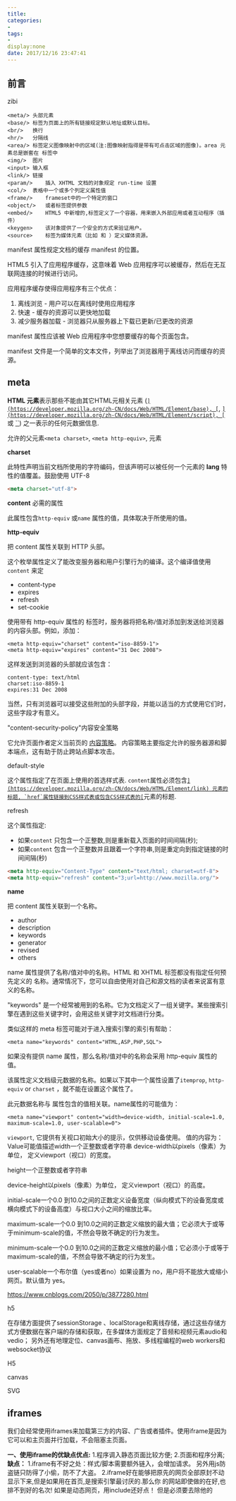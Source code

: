 ```yaml
---
title:
categories:
- 
tags:
- 
display:none
date: 2017/12/16 23:47:41
---
```

## 前言



<!--more-->

zibi

```
<meta/>	头部元素
<base/>	标签为页面上的所有链接规定默认地址或默认目标。
<br/>	换行
<hr/>	分隔线
<area/>	标签定义图像映射中的区域(注:图像映射指得是带有可点击区域的图像)。area 元素总是嵌套在 标签中
<img/>	图片
<input>	输入框
<link/>	链接
<param/>	插入 XHTML 文档的对象规定 run-time 设置
<col/>	表格中一个或多个列定义属性值
<frame/>	frameset中的一个特定的窗口
<object/>	或者标签提供参数
<embed/>	HTML5 中新增的,标签定义了一个容器，用来嵌入外部应用或者互动程序（插件）
<keygen>	该对象提供了一个安全的方式来验证用户。
<source>	标签为媒体元素（比如 和 ）定义媒体资源。

```



<html manifest="demo.appcache">

manifest 属性规定文档的缓存 manifest 的位置。

HTML5 引入了应用程序缓存，这意味着 Web 应用程序可以被缓存，然后在无互联网连接的时候进行访问。

应用程序缓存使得应用程序有三个优点：

1. 离线浏览 - 用户可以在离线时使用应用程序
2. 快速 - 缓存的资源可以更快地加载
3. 减少服务器加载 - 浏览器只从服务器上下载已更新/已更改的资源

manifest 属性应该被 Web 应用程序中您想要缓存的每个页面包含。

manifest 文件是一个简单的文本文件，列举出了浏览器用于离线访问而缓存的资源。

## meta

**HTML <meta> 元素**表示那些不能由其它HTML元相关元素 ([``](https://developer.mozilla.org/zh-CN/docs/Web/HTML/Element/base), [``](https://developer.mozilla.org/zh-CN/docs/Web/HTML/Element/link), [``](https://developer.mozilla.org/zh-CN/docs/Web/HTML/Element/script), [``](https://developer.mozilla.org/zh-CN/docs/Web/HTML/Element/style) 或 [``](https://developer.mozilla.org/zh-CN/docs/Web/HTML/Element/title)) 之一表示的任何元数据信息.

允许的父元素`<meta charset>`, `<meta http-equiv>`, <head>元素

**charset**

此特性声明当前文档所使用的字符编码，但该声明可以被任何一个元素的 **lang** 特性的值覆盖。鼓励使用 UTF-8

```html
<meta charset="utf-8">
```

**content**     必需的属性

此属性包含`http-equiv` 或`name` 属性的值，具体取决于所使用的值。

**http-equiv**

把 content 属性关联到 HTTP 头部。

这个枚举属性定义了能改变服务器和用户引擎行为的编译。这个编译值使用`content` 来定

- content-type
- expires
- refresh
- set-cookie

使用带有 http-equiv 属性的 <meta> 标签时，服务器将把名称/值对添加到发送给浏览器的内容头部。例如，添加：

```
<meta http-equiv="charset" content="iso-8859-1">
<meta http-equiv="expires" content="31 Dec 2008">
```

这样发送到浏览器的头部就应该包含：

```
content-type: text/html
charset:iso-8859-1
expires:31 Dec 2008
```

当然，只有浏览器可以接受这些附加的头部字段，并能以适当的方式使用它们时，这些字段才有意义。





"content-security-policy"内容安全策略

它允许页面作者定义当前页的 [内容策略](https://developer.mozilla.org/en-US/docs/Web/Security/CSP/CSP_policy_directives)。 内容策略主要指定允许的服务器源和脚本端点，这有助于防止跨站点脚本攻击。

default-style

这个属性指定了在页面上使用的首选样式表. `content`属性必须包含[``](https://developer.mozilla.org/zh-CN/docs/Web/HTML/Element/link) 元素的标题, `href`属性链接到CSS样式表或包含CSS样式表的[``](https://developer.mozilla.org/zh-CN/docs/Web/HTML/Element/style)元素的标题.

refresh

这个属性指定:

- 如果`content` 只包含一个正整数,则是重新载入页面的时间间隔(秒);
- 如果`content` 包含一个正整数并且跟着一个字符串,则是重定向到指定链接的时间间隔(秒)

```html
<meta http-equiv="Content-Type" content="text/html; charset=utf-8">
<meta http-equiv="refresh" content="3;url=http://www.mozilla.org/">
```

**name**

把 content 属性关联到一个名称。

- author
- description
- keywords
- generator
- revised
- others

name 属性提供了名称/值对中的名称。HTML 和 XHTML 标签都没有指定任何预先定义的 <meta> 名称。通常情况下，您可以自由使用对自己和源文档的读者来说富有意义的名称。

"keywords" 是一个经常被用到的名称。它为文档定义了一组关键字。某些搜索引擎在遇到这些关键字时，会用这些关键字对文档进行分类。

类似这样的 meta 标签可能对于进入搜索引擎的索引有帮助：

```
<meta name="keywords" content="HTML,ASP,PHP,SQL">
```

如果没有提供 name 属性，那么名称/值对中的名称会采用 http-equiv 属性的值。





该属性定义文档级元数据的名称。如果以下其中一个属性设置了`itemprop`, `http-equiv` or `charset` ，就不能在设置这个属性了。


此元数据名称与 属性包含的值相关联。name属性的可能值为：

```
<meta name="viewport" content="width=device-width, initial-scale=1.0, maximum-scale=1.0, user-scalable=0">
```

`viewport`, 它提供有关视口初始大小的提示，仅供移动设备使用。
值的内容为： <meta name="viewport">Value可能值描述width一个正整数或者字符串 device-width以pixels（像素）为单位， 定义viewport（视口）的宽度。

height一个正整数或者字符串 

device-height以pixels（像素）为单位， 定义viewport（视口）的高度。

initial-scale一个0.0 到10.0之间的正数定义设备宽度（纵向模式下的设备宽度或横向模式下的设备高度）与视口大小之间的缩放比率。

maximum-scale一个0.0 到10.0之间的正数定义缩放的最大值；它必须大于或等于minimum-scale的值，不然会导致不确定的行为发生。

minimum-scale一个0.0 到10.0之间的正数定义缩放的最小值；它必须小于或等于maximum-scale的值，不然会导致不确定的行为发生。

user-scalable一个布尔值（yes或者no）如果设置为 no，用户将不能放大或缩小网页。默认值为 yes。

https://www.cnblogs.com/2050/p/3877280.html

h5

在存储方面提供了sessionStorage 、localStorage和离线存储，通过这些存储方式方便数据在客户端的存储和获取，在多媒体方面规定了音频和视频元素audio和vedio； 另外还有地理定位、canvas画布、拖放、多线程编程的web workers和websocket协议





H5

canvas





SVG





## iframes

我们会经常使用iframes来加载第三方的内容、广告或者插件。使用iframe是因为它可以和主页面并行加载，不会阻塞主页面。

**一、使用iframe的优缺点优点:**
1.程序调入静态页面比较方便;
2.页面和程序分离;
**缺点：**
1.iframe有不好之处：样式/脚本需要额外链入，会增加请求。
另外用js防盗链只防得了小偷，防不了大盗。
2.iframe好在能够把原先的网页全部原封不动显示下来,但是如果用在首页,是搜索引擎最讨厌的.那么你
的网站即使做的在好,也排不到好的名次! 
如果是动态网页，用include还好点！
但是必须要去除他的<html><head><title><body>标签！ 
3.框架结构有时会让人感到迷惑，特别是在多个框架中都出现上下、左右滚动条的时候。这些滚动条除了
会挤占已经特别有限的页面空间外，还会分散访问者的留心力。访问者遇到这种站点往往会立刻转身离开
。他们会想，既然你的主页如此混乱，那么站点的其他部分也许更不值得阅读。
4.链接导航疑问。运用框架结构时，你必须保证正确配置所有的导航链接，如不然，会给访问者带来很大
的麻烦。比如被链接的页面出现在导航框架内，这种情况下访问者便被陷住了，因为此时他没有其他地点
可去。
5.调用外部页面,需要额外调用css,给页面带来额外的请求次数;

主页面和iframe共享同一个连接池

iframe会阻塞主页面的onload事件

**window 的 onload 事件需要在所有 iframe 加载完毕后(包含里面的元素)才会触发。**在 Safari 和 Chrome 里，通过 JavaScript 动态设置 iframe 的 SRC 可以避免这种阻塞情况。

怎样做到iframe无阻塞加载onload？

Meebo的两个工程师(@marcuswestin and Martin Hunt)做了一个关于他们的Meebo Bar的演讲。他们使用iframe来加载一些插件，并且真正做到了无阻塞加载。对于有的开发者来说，他们的做法还比较新鲜。很赞，超级赞。

```html
<script> (function(d) {
    var iframe = d.body.appendChild(d.createElement('iframe')),
    doc = iframe.contentWindow.document; 
    // style the iframe with some CSS     iframe.style.cssText ="position:absolute;width:200px;height:100px;left:0px;"; 
    doc.open().write('<body οnlοad="'+ 　　'var d = document;d.getElementsByTagName(\'head\')[0].'+ 　　'appendChild(d.createElement(\'script\')).src'+'=\'\/path\/to\/file\'">');
    doc.close(); //iframe onload event happens })(document);</script>
```

神奇的地方就在<body οnlοad="">:这个iframe一开始没有内容，所以onload会立即触发。然后你创建一个script元素，用他来加载内容、广告、插件什么的，然后再把这个script添加到HEAD中去，这样iframe内容的加载就不会阻塞主页面的onload！







https://blog.csdn.net/fs821031547/article/details/51821095